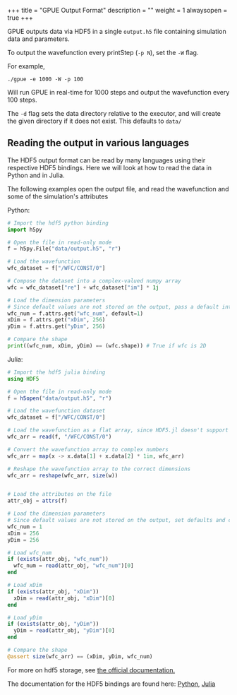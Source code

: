 +++
title = "GPUE Output Format"
description = ""
weight = 1
alwaysopen = true
+++

GPUE outputs data via HDF5 in a single `output.h5` file containing simulation data and parameters.

To output the wavefunction every printStep (`-p N`), set the `-W` flag.

For example,

```
./gpue -e 1000 -W -p 100
```

Will run GPUE in real-time for 1000 steps and output the wavefunction every 100 steps.

The `-d` flag sets the data directory relative to the executor, and will create the given directory if it does not exist.
This defaults to `data/`

## Reading the output in various languages

The HDF5 output format can be read by many languages using their respective HDF5 bindings.
Here we will look at how to read the data in Python and in Julia.

The following examples open the output file, and read the wavefunction and some of the simulation's attributes

Python:
```python
# Import the hdf5 python binding
import h5py

# Open the file in read-only mode
f = h5py.File("data/output.h5", "r")

# Load the wavefunction
wfc_dataset = f["/WFC/CONST/0"]

# Compose the dataset into a complex-valued numpy array
wfc = wfc_dataset["re"] + wfc_dataset["im"] * 1j

# Load the dimension parameters
# Since default values are not stored on the output, pass a default into get
wfc_num = f.attrs.get("wfc_num", default=1)
xDim = f.attrs.get("xDim", 256)
yDim = f.attrs.get("yDim", 256)

# Compare the shape
print((wfc_num, xDim, yDim) == (wfc.shape)) # True if wfc is 2D
```

Julia:
```julia
# Import the hdf5 julia binding
using HDF5

# Open the file in read-only mode
f = h5open("data/output.h5", "r")

# Load the wavefunction dataset
wfc_dataset = f["/WFC/CONST/0"]

# Load the wavefunction as a flat array, since HDF5.jl doesn't support indexing on compositely typed datasets
wfc_arr = read(f, "/WFC/CONST/0")

# Convert the wavefunction array to complex numbers
wfc_arr = map(x -> x.data[1] + x.data[2] * 1im, wfc_arr)

# Reshape the wavefunction array to the correct dimensions
wfc_arr = reshape(wfc_arr, size(w))


# Load the attributes on the file
attr_obj = attrs(f)

# Load the dimension parameters
# Since default values are not stored on the output, set defaults and check for attribute existence
wfc_num = 1
xDim = 256
yDim = 256

# Load wfc_num
if (exists(attr_obj, "wfc_num"))
  wfc_num = read(attr_obj, "wfc_num")[0]
end

# Load xDim
if (exists(attr_obj, "xDim"))
  xDim = read(attr_obj, "xDim")[0]
end

# Load yDim
if (exists(attr_obj, "yDim"))
  yDim = read(attr_obj, "yDim")[0]
end

# Compare the shape
@assert size(wfc_arr) == (xDim, yDim, wfc_num)
```

For more on hdf5 storage, see [the official documentation.](https://portal.hdfgroup.org/display/HDF5/Introduction+to+HDF5)

The documentation for the HDF5 bindings are found here: [Python](http://docs.h5py.org/en/stable/), [Julia](https://github.com/JuliaIO/HDF5.jl)

